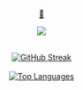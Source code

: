 <div align="center">
  <a href="https://fullmetalalchemist.fandom.com/fr/wiki/Alchimie#:~:text=Échange%20équivalent,-La%20pratique%20mystique&text="L%27humanité%20ne%20peut%20rien,une%20autre%20de%20même%20valeur." target="_blank">
    🤘
  </a>
</div>
<p align="center">
  <img src="https://spotify-recently-played-readme.vercel.app/api?user=tgakw04z36cm8wsl7fvkayvb7&count=4">
</p>
<br/>
<div align="center">
    <a href="https://git.io/streak-stats">
        <img src="https://github-readme-streak-stats.herokuapp.com?user=TiavinaCyri&theme=react&hide_border=true&mode=private&fire=FFA500&ring=DD2727&currStreakNum=FFA500&sideNums=FFA500&currStreakLabel=FFA500&sideLabels=FFA500&dates=FFA500" alt="GitHub Streak" />
    </a>
</div>
<br/>
<div align="center">
    <a href="https://github.com/TiavinaCyri">
    <img src="https://github-readme-stats.vercel.app/api/top-langs/?username=TiavinaCyri&layout=compact&theme=vision-friendly-dark" alt="Top Languages" />
    </a>
</div>
<br/>
